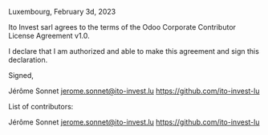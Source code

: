 Luxembourg, February 3d, 2023

Ito Invest sarl agrees to the terms of the Odoo Corporate Contributor License
Agreement v1.0.

I declare that I am authorized and able to make this agreement and sign this
declaration.

Signed,

Jérôme Sonnet jerome.sonnet@ito-invest.lu https://github.com/ito-invest-lu

List of contributors:

Jérôme Sonnet jerome.sonnet@ito-invest.lu https://github.com/ito-invest-lu
